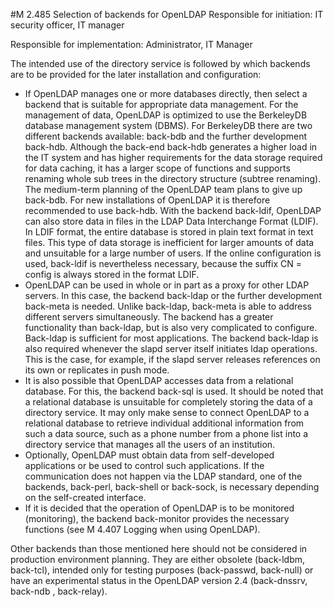 #M 2.485 Selection of backends for OpenLDAP
Responsible for initiation: IT security officer, IT manager

Responsible for implementation: Administrator, IT Manager

The intended use of the directory service is followed by which backends are to be provided for the later installation and configuration:

* If OpenLDAP manages one or more databases directly, then select a backend that is suitable for appropriate data management. For the management of data, OpenLDAP is optimized to use the BerkeleyDB database management system (DBMS). For BerkeleyDB there are two different backends available: back-bdb and the further development back-hdb. Although the back-end back-hdb generates a higher load in the IT system and has higher requirements for the data storage required for data caching, it has a larger scope of functions and supports renaming whole sub trees in the directory structure (subtree renaming). The medium-term planning of the OpenLDAP team plans to give up back-bdb. For new installations of OpenLDAP it is therefore recommended to use back-hdb. With the backend back-ldif, OpenLDAP can also store data in files in the LDAP Data Interchange Format (LDIF). In LDIF format, the entire database is stored in plain text format in text files. This type of data storage is inefficient for larger amounts of data and unsuitable for a large number of users. If the online configuration is used, back-ldif is nevertheless necessary, because the suffix CN = config is always stored in the format LDIF.
* OpenLDAP can be used in whole or in part as a proxy for other LDAP servers. In this case, the backend back-ldap or the further development back-meta is needed. Unlike back-ldap, back-meta is able to address different servers simultaneously. The backend has a greater functionality than back-ldap, but is also very complicated to configure. Back-ldap is sufficient for most applications. The backend back-ldap is also required whenever the slapd server itself initiates ldap operations. This is the case, for example, if the slapd server releases references on its own or replicates in push mode.
* It is also possible that OpenLDAP accesses data from a relational database. For this, the backend back-sql is used. It should be noted that a relational database is unsuitable for completely storing the data of a directory service. It may only make sense to connect OpenLDAP to a relational database to retrieve individual additional information from such a data source, such as a phone number from a phone list into a directory service that manages all the users of an institution.
* Optionally, OpenLDAP must obtain data from self-developed applications or be used to control such applications. If the communication does not happen via the LDAP standard, one of the backends, back-perl, back-shell or back-sock, is necessary depending on the self-created interface.
* If it is decided that the operation of OpenLDAP is to be monitored (monitoring), the backend back-monitor provides the necessary functions (see M 4.407 Logging when using OpenLDAP).


Other backends than those mentioned here should not be considered in production environment planning. They are either obsolete (back-ldbm, back-tcl), intended only for testing purposes (back-passwd, back-null) or have an experimental status in the OpenLDAP version 2.4 (back-dnssrv, back-ndb , back-relay).



